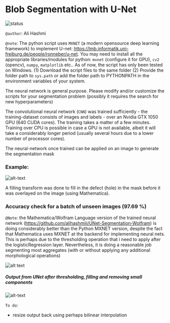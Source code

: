 # Blob Segmentation with U-Net

![status](https://img.shields.io/badge/status-passed-blue.svg)

`@author`: Ali Hashmi

`@note`: The python script uses `MXNET` (a modern opensource deep learning framework) to implement U-net: https://lmb.informatik.uni-freiburg.de/people/ronneber/u-net. You may need to install all the appropriate libraries/modules for python: `mxnet` (configure it for GPU), `cv2` (opencv), `numpy`, `matplotlib` etc.. As of now, the script has only been tested on Windows.
(1) Download the script files to the same folder (2) Provide the folder path to `sys.path` or add the folder path to PYTHONPATH in the environment variables of your system.

The neural network is general purpose. Please modify and/or customize the scripts for your segmentation problem (possibly it requires the search for new hyperparameters)

The convolutional neural network (`CNN`) was trained sufficiently - the training-dataset consists of images and labels - over an Nvidia GTX 1050 GPU (640 CUDA cores). The training takes a matter of a few minutes. Training over CPU is possible in case a GPU is not available, albeit it will take a considerably longer period (usually several hours due to a lower number of processor cores).

The neural-network once trained can be applied on an image to generate the segmentation mask

### Example:

![alt-text](https://github.com/alihashmiii/UNET-segmentation-PythonMXNET/blob/master/for%20readme/accuracyNet.png)


A filling transform was done to fill in the defect (hole) in the mask before it was overlayed on the image (using Mathematica).


### Accuracy check for a batch of unseen images (97.69 %)

`@Note`: the Mathematica/Wolfram Language version of the trained neural network (https://github.com/alihashmiii/UNet-Segmentation-Wolfram) is doing considerably better than the Python MXNET version, despite the fact that Mathematica uses MXNET at the backend for implementing neural nets. This is perhaps due to the thresholding operation that i need to apply after the logisticRegression layer. Nevertheless, it is doing a reasonable job segmenting most aggregates (with or without applying any additional morphological operations)

![alt text](https://github.com/alihashmiii/blobsegmentation/blob/master/for%20readme/accuracy.png)


##### Output from UNet after thresholding, filling and removing small components

![alt-text](https://github.com/alihashmiii/UNET-segmentation-PythonMXNET/blob/master/for%20readme/outputUnet.png)


`To do`: 
- resize output back using perhaps bilinear interpolation
